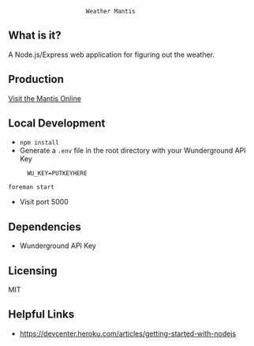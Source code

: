 
                          Weather Mantis

  What is it?
  -----------

  A Node.js/Express web application for figuring out the weather.

  Production
  ------------------

  [Visit the Mantis Online](https://ancient-mesa-4138.herokuapp.com/)


  Local Development
  ------------

  * `npm install`
  * Generate a `.env` file in the root directory with your Wunderground
    API Key
    ```
      WU_KEY=PUTKEYHERE
    ```
  `foreman start`
  * Visit port 5000


  Dependencies
  ------------

  * Wunderground API Key


  Licensing
  ---------

  MIT


  Helpful Links
  ---------

  * <https://devcenter.heroku.com/articles/getting-started-with-nodejs>

